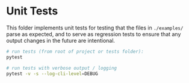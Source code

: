 # Unit Tests

This folder implements unit tests for testing that the files in `./examples/` parse as expected, and to serve as regression tests to ensure that any output changes in the future are intentional.

````bash
# run tests (from root of project or tests folder):
pytest

# run tests with verbose output / logging
pytest -v -s --log-cli-level=DEBUG
````